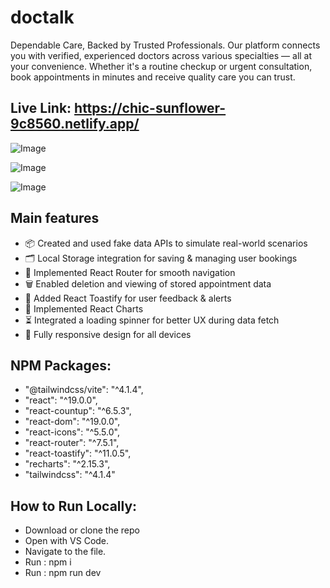 # doctalk
Dependable Care, Backed by Trusted Professionals.
Our platform connects you with verified, experienced doctors across various specialties — all at your convenience. Whether it's a routine checkup or urgent consultation, book appointments in minutes and receive quality care you can trust.

## Live Link: https://chic-sunflower-9c8560.netlify.app/

![Image](https://github.com/user-attachments/assets/42ee2e67-5fca-4f3f-9e28-8079e26209c6)

![Image](https://github.com/user-attachments/assets/7d6c0620-a001-47aa-869a-0094efc560a8)

![Image](https://github.com/user-attachments/assets/fd07f807-d14b-4db1-972d-06c3852a6684)

## Main features
- 📦 Created and used fake data APIs to simulate real-world scenarios
- 🗂 Local Storage integration for saving & managing user bookings
- 🔁 Implemented React Router for smooth navigation
- 🗑️ Enabled deletion and viewing of stored appointment data
- 🔔 Added React Toastify for user feedback & alerts
- 🔁 Implemented React Charts
- ⏳ Integrated a loading spinner for better UX during data fetch
- 📱 Fully responsive design for all devices

## NPM Packages:
- "@tailwindcss/vite": "^4.1.4",
- "react": "^19.0.0",
- "react-countup": "^6.5.3",
- "react-dom": "^19.0.0",
- "react-icons": "^5.5.0",
- "react-router": "^7.5.1",
- "react-toastify": "^11.0.5",
- "recharts": "^2.15.3",
- "tailwindcss": "^4.1.4"

## How to Run Locally:
- Download or clone the repo
- Open with VS Code.
- Navigate to the file.
- Run : npm i
- Run : npm run dev

